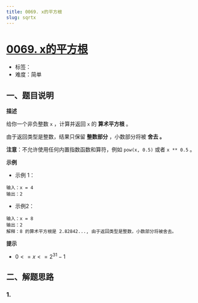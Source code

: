 ```yaml
---
title: 0069. x的平方根
slug: sqrtx
---
```


# [0069. x的平方根](https://leetcode.cn/problems/sqrtx/)

- 标签：
- 难度：简单

## 一、题目说明

**描述**

给你一个非负整数 `x` ，计算并返回 `x` 的 **算术平方根** 。

由于返回类型是整数，结果只保留 **整数部分** ，小数部分将被 **舍去 。**

**注意**：不允许使用任何内置指数函数和算符，例如 `pow(x, 0.5)` 或者 `x ** 0.5` 。

**示例**

* 示例 1：

```text
输入：x = 4
输出：2
```

* 示例2：

```text
输入：x = 8
输出：2
解释：8 的算术平方根是 2.82842..., 由于返回类型是整数，小数部分将被舍去。
```

**提示**

* $0 <= x <= 2^{31} - 1$

## 二、解题思路

### 1.
